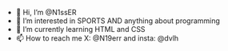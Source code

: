 - 👋 Hi, I’m @N1ssER
- 👀 I’m interested in SPORTS AND anything about programming
- 🌱 I’m currently learning HTML and CSS
- 📫 How to reach me X: @N19err and insta: @dvlh

<!---
N1ssER/N1ssER is a ✨ special ✨ repository because its `README.md` (this file) appears on your GitHub profile.
You can click the Preview link to take a look at your changes.
--->
